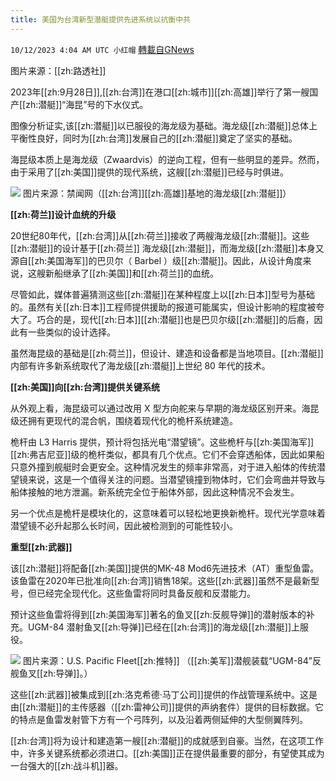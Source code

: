 ```yaml
---
title: 美国为台湾新型潜艇提供先进系统以抗衡中共
---
```

`10/12/2023 4:04 AM UTC 小红帽` [轉載自GNews](https://gnews.org/articles/1822191)



图片来源：[[zh:路透社]]

  

2023年[[zh:9月28日]],[[zh:台湾]]在港口[[zh:城市]][[zh:高雄]]举行了第一艘国产[[zh:潜艇]]“海昆”号的下水仪式。

  

图像分析证实,该[[zh:潜艇]]以已服役的海龙级为基础。海龙级[[zh:潜艇]]总体上平衡性良好，同时为[[zh:台湾]]发展自己的[[zh:潜艇]]奠定了坚实的基础。

  

海昆级本质上是海龙级（Zwaardvis）的逆向工程，但有一些明显的差异。然而，由于采用了[[zh:美国]]提供的现代系统，这艘[[zh:潜艇]]已经与时俱进。

  
![](ipfs://QmUdRm9vVo675t5affrFoi83jwTaYM3hPV5KZT6kGxsw8q?.png)
图片来源：禁闻网（[[zh:台湾]][[zh:高雄]]基地的海龙级[[zh:潜艇]]）


**[[zh:荷兰]]设计血统的升级**

  

20世纪80年代，[[zh:台湾]]从[[zh:荷兰]]接收了两艘海龙级[[zh:潜艇]]。这些[[zh:潜艇]]的设计基于[[zh:荷兰]] 海龙级[[zh:潜艇]]，而海龙级[[zh:潜艇]]本身又源自[[zh:美国海军]]的巴贝尔（ Barbel ）级[[zh:潜艇]]。因此，从设计角度来说，这艘新船继承了[[zh:美国]]和[[zh:荷兰]]的血统。

  

尽管如此，媒体普遍猜测这些[[zh:潜艇]]在某种程度上以[[zh:日本]]型号为基础的。虽然有关[[zh:日本]]工程师提供援助的报道可能属实，但设计影响的程度被夸大了。巧合的是，现代[[zh:日本]][[zh:潜艇]]也是巴贝尔级[[zh:潜艇]]的后裔，因此有一些类似的设计选择。

  

  

虽然海昆级的基础是[[zh:荷兰]]，但设计、建造和设备都是当地项目。[[zh:潜艇]]内部有许多新系统取代了海龙级[[zh:潜艇]]上世纪 80 年代的技术。

  

**[[zh:美国]]向[[zh:台湾]]提供关键系统**

  

从外观上看，海昆级可以通过改用 X 型方向舵来与早期的海龙级区别开来。海昆级还拥有更现代的混合帆，围绕着现代化的桅杆系统建造。

  

桅杆由 L3 Harris 提供，预计将包括光电“潜望镜”。这些桅杆与[[zh:美国海军]][[zh:弗吉尼亚]]级的桅杆类似，都具有几个优点。它们不会穿透船体，因此如果船只意外撞到舰艇时会更安全。这种情况发生的频率非常高，对于进入船体的传统潜望镜来说，这是一个值得关注的问题。当潜望镜撞到物体时，它们会弯曲并导致与船体接触的地方泄漏。新系统完全位于船体外部，因此这种情况不会发生。

  

另一个优点是桅杆是模块化的，这意味着可以轻松地更换新桅杆。现代光学意味着潜望镜不必升起那么长时间，因此被检测到的可能性较小。

  

**重型[[zh:武器]]**

该[[zh:潜艇]]将配备[[zh:美国]]提供的MK-48 Mod6先进技术（AT）重型鱼雷。该鱼雷在2020年已批准向[[zh:台湾]]销售18架。这些[[zh:武器]]虽然不是最新型号，但已经完全现代化。这些鱼雷将同时具备反舰和反潜能力。

  

预计这些鱼雷将得到[[zh:美国海军]]著名的鱼叉[[zh:反舰导弹]]的潜射版本的补充。UGM-84 潜射鱼叉[[zh:导弹]]已经在[[zh:台湾]]的海龙级[[zh:潜艇]]上服役。


![](ipfs://QmesuXjCmUWPJENfqkDGfnoM7P4y4H4G6BUXjkBgCB7n8G?.png)
图片来源：U.S. Pacific Fleet[[zh:推特]] （[[zh:美军]]潜舰装载“UGM-84”反舰鱼叉[[zh:导弹]]。）


这些[[zh:武器]]被集成到[[zh:洛克希德·马丁公司]]提供的作战管理系统中。这是由[[zh:潜艇]]的主传感器（[[zh:雷神公司]]提供的声纳套件）提供的目标数据。它的特点是鱼雷发射管下方有一个弓阵列，以及沿着两侧延伸的大型侧翼阵列。

  

[[zh:台湾]]将为设计和建造第一艘[[zh:潜艇]]的成就感到自豪。当然，在这项工作中，许多关键系统都必须进口。[[zh:美国]]正在提供最重要的部分，有望使其成为一台强大的[[zh:战斗机]]器。
